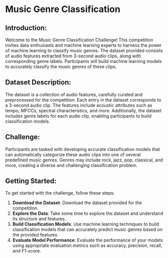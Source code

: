 # Music Genre Classification

## Introduction:
Welcome to the Music Genre Classification Challenge! This competition invites data enthusiasts and machine learning experts to harness the power of machine learning to classify music genres. The dataset provided consists of audio features extracted from 3-second audio clips, along with corresponding genre labels. Participants will build machine learning models to accurately classify the music genres of these clips.

## Dataset Description:
The dataset is a collection of audio features, carefully curated and preprocessed for the competition. Each entry in the dataset corresponds to a 3-second audio clip. The features include acoustic attributes such as tempo, MFCCs, spectral characteristics, and more. Additionally, the dataset includes genre labels for each audio clip, enabling participants to build classification models.

## Challenge:
Participants are tasked with developing accurate classification models that can automatically categorize these audio clips into one of several predefined music genres. Genres may include rock, jazz, pop, classical, and more, creating a diverse and challenging classification problem.

## Getting Started:
To get started with the challenge, follow these steps:
1. **Download the Dataset**: Download the dataset provided for the competition.
2. **Explore the Data**: Take some time to explore the dataset and understand its structure and features.
3. **Build Classification Models**: Use machine learning techniques to build classification models that can accurately predict music genres based on the provided features.
4. **Evaluate Model Performance**: Evaluate the performance of your models using appropriate evaluation metrics such as accuracy, precision, recall, and F1-score.
